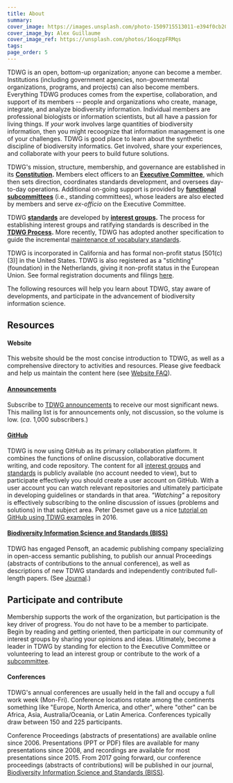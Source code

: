 ```yaml
---
title: About
summary: 
cover_image: https://images.unsplash.com/photo-1509715513011-e394f0cb20c4
cover_image_by: Alex Guillaume
cover_image_ref: https://unsplash.com/photos/16oqzpFRMqs
tags: 
page_order: 5
---
```


TDWG is an open, bottom-up organization; anyone can become a member. Institutions (including government agencies, non-governmental organizations, programs, and projects) can also become members. Everything TDWG produces comes from the expertise, collaboration, and support of its members -- people and organizations who create, manage, integrate, and analyze biodiversity information. Individual members are professional biologists or information scientists, but all have a passion for living things. If _your_ work involves large quantities of biodiversity information, then you might recoognize that information management is one of your challenges. TDWG is good place to learn about the synthetic discipline of biodiversity informatics.  Get involved, share your experiences, and collaborate with your peers to build future solutions.

TDWG's mission, structure, membership, and governance are established in its **[Constitution](./constitution/).**  Members elect officers to an **[Executive Committee](executive)**, which then sets direction, coordinates standards development, and oversees day-to-day operations.  Additional on-going support is provided by **[functional subcommittees](committees/)** (i.e., standing committees), whose leaders are also elected by members and serve _ex-officio_ on the Executive Committee.  

TDWG **[standards](/standards/)** are developed by **[interest groups](/community/).** The process for establishing interest groups and ratifying standards is described in the **[TDWG Process]().**  More recently, TDWG has adopted another specification to guide the incremental [maintenance of vocabulary standards](https://dev.tdwg.org/standards/vms/).

TDWG is incorporated in California and has formal non-profit status \[501(c)(3)\] in the United States. TDWG is also registered as a "stichting" (foundation) in the Netherlands, giving it non-profit status in the European Union.  See formal registration documents and filings [here](./incorporation/).

The following resources will help you learn about TDWG, stay aware of developments, and participate in the advancement of biodiversity information science.

## Resources

#### Website

This website should be the most concise introduction to TDWG, as well as a comprehensive directory to activities and resources. Please give feedback and help us maintain the content here (see [Website FAQ](./website_faq/)).

#### [Announcements](http://eepurl.com/8VIvn)

Subscribe to [TDWG announcements](http://eepurl.com/8VIvn) to receive our most significant news. This mailing list is for announcements only, not discussion, so the volume is low. (_ca_. 1,000 subscribers.)

#### [GitHub](https://github.com/tdwg)

TDWG is now using GitHub as its primary collaboration platform. It combines the functions of online discussion, collaborative document writing, and code repository. The content for all [interest groups](../../community/) and [standards](../../standards/) is publicly available (no account needed to view), but to participate effectively you should create a user account on GitHub. With a user account you can watch relevant repositories and ultimately participate in developing guidelines or standards in that area. _"Watching"_ a repository is effectively subscribing to the online discussion of issues (problems and solutions) in that subject area. Peter Desmet gave us a nice [tutorial on GitHub using TDWG examples](https://vimeo.com/album/4308386/video/195812163) in 2016. 

#### [Biodiversity Information Science and Standards (BISS)](/journal/)

TDWG has engaged Pensoft, an academic publishing company specializing in open-access semantic publishing, to publish our annual Proceedings (abstracts of contributions to the annual conference), as well as descriptions of new TDWG standards and independently contributed full-length papers.  (See [Journal](/journal/).)

<!-- #### [Other resources]() and key partnerships? -->


## Participate and contribute

Membership supports the work of the organization, but participation is the key driver of progress. You do not have to be a member to participate.  Begin by reading and getting oriented, then participate in our community of interest groups by sharing your opinions and ideas.  Ultimately, become a leader in TDWG by standing for election to the Executive Committee or volunteering to lead an interest group or contribute to the work of a [subcommittee](./committees/).

#### Conferences

TDWG's annual conferences are usually held in the fall and occupy a full work week (Mon-Fri).  Conference locations rotate among the continents something like "Europe, North America, and other", where "other" can be Africa, Asia, Australia/Oceania, or Latin America. Conferences typically draw between 150 and 225 participants.

Conference Proceedings (abstracts of presentations) are available online since 2006. Presentations (PPT or PDF) files are available for many presentations since 2008, and recordings are available for most presentations since 2015.  From 2017 going forward, our conference proceedings (abstracts of contributions) will be published in our journal, [Biodiversity Information Science and Standards (BISS)](/journal/).  

